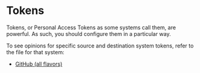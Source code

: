 # Tokens

Tokens, or Personal Access Tokens as some systems call them, are powerful. As such, you should configure them in a particular way.

To see opinions for specific source and destination system tokens, refer to the file for that system:

* [GitHub (all flavors)](./github_tokens.md)